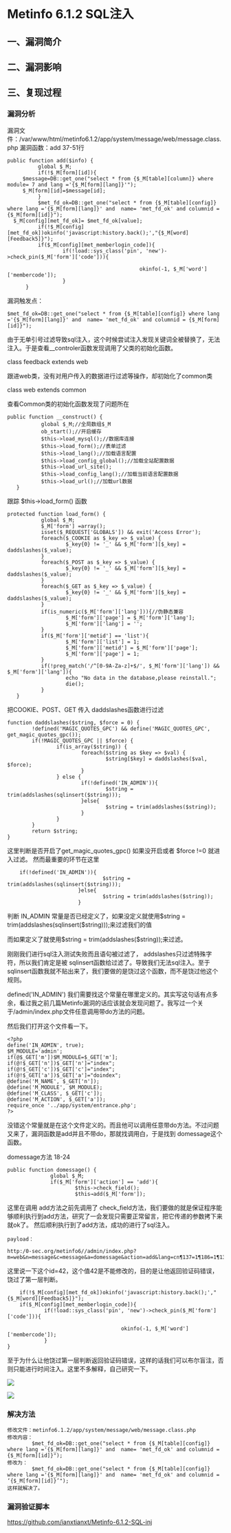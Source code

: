 Metinfo 6.1.2 SQL注入
=====================

一、漏洞简介
------------

二、漏洞影响
------------

三、复现过程
------------

### 漏洞分析

漏洞文件：/var/www/html/metinfo6.1.2/app/system/message/web/message.class.php
漏洞函数：add 37-51行

    public function add($info) {
              global $_M;
              if(!$_M[form][id]){
         $message=DB::get_one("select * from {$_M[table][column]} where module= 7 and lang ='{$_M[form][lang]}'");
         $_M[form][id]=$message[id];
              }
              $met_fd_ok=DB::get_one("select * from {$_M[table][config]} where lang ='{$_M[form][lang]}' and  name= 'met_fd_ok' and columnid = {$_M[form][id]}");
      $_M[config][met_fd_ok]= $met_fd_ok[value];
              if(!$_M[config][met_fd_ok])okinfo('javascript:history.back();',"{$_M[word][Feedback5]}");
              if($_M[config][met_memberlogin_code]){
                      if(!load::sys_class('pin', 'new')->check_pin($_M['form']['code'])){

                                               okinfo(-1, $_M['word']['membercode']);
                      }
          }

漏洞触发点：

    $met_fd_ok=DB::get_one("select * from {$_M[table][config]} where lang ='{$_M[form][lang]}' and  name= 'met_fd_ok' and columnid = {$_M[form][id]}");

由于无单引号过滤导致sql注入，这个时候尝试注入发现关键词全被替换了，无法注入。于是查看\_\_controler函数发现调用了父类的初始化函数。

class feedback extends web

跟进web类，没有对用户传入的数据进行过滤等操作，却初始化了common类

class web extends common

查看Common类的初始化函数发现了问题所在

    public function __construct() {
               global $_M;//全局数组$_M
               ob_start();//开启缓存
               $this->load_mysql();//数据库连接
               $this->load_form();//表单过滤
               $this->load_lang();//加载语言配置
               $this->load_config_global();//加载全站配置数据
               $this->load_url_site();
               $this->load_config_lang();//加载当前语言配置数据
               $this->load_url();//加载url数据
       }

跟踪 \$this→load\_form() 函数

    protected function load_form() {
               global $_M;
               $_M['form'] =array();
               isset($_REQUEST['GLOBALS']) && exit('Access Error');
               foreach($_COOKIE as $_key => $_value) {
                       $_key{0} != '_' && $_M['form'][$_key] = daddslashes($_value);
               }
               foreach($_POST as $_key => $_value) {
                       $_key{0} != '_' && $_M['form'][$_key] = daddslashes($_value);
               }
               foreach($_GET as $_key => $_value) {
                       $_key{0} != '_' && $_M['form'][$_key] = daddslashes($_value);
               }
               if(is_numeric($_M['form']['lang'])){//伪静态兼容
                       $_M['form']['page'] = $_M['form']['lang'];
                       $_M['form']['lang'] = '';
               }
               if($_M['form']['metid'] == 'list'){
                       $_M['form']['list'] = 1;
                       $_M['form']['metid'] = $_M['form']['page'];
                       $_M['form']['page'] = 1;
               }
               if(!preg_match('/^[0-9A-Za-z]+$/', $_M['form']['lang']) && $_M['form']['lang']){
                       echo "No data in the database,please reinstall.";
                       die();
               }
       }

把COOKIE、POST、GET 传入 daddslashes函数进行过滤

    function daddslashes($string, $force = 0) {
            !defined('MAGIC_QUOTES_GPC') && define('MAGIC_QUOTES_GPC',         get_magic_quotes_gpc());
            if(!MAGIC_QUOTES_GPC || $force) {
                    if(is_array($string)) {
                            foreach($string as $key => $val) {
                                    $string[$key] = daddslashes($val, $force);
                            }
                    } else {
                            if(!defined('IN_ADMIN')){
                                    $string = trim(addslashes(sqlinsert($string)));
                            }else{
                                    $string = trim(addslashes($string));
                            }
                    }
            }
            return $string;
    }

这里判断是否开启了get\_magic\_quotes\_gpc() 如果没开启或者 \$force !=0
就进入过滤。 然而最重要的环节在这里

        if(!defined('IN_ADMIN')){
                                   $string = trim(addslashes(sqlinsert($string)));
                           }else{
                                   $string = trim(addslashes($string));
                           }

判断 IN\_ADMIN 常量是否已经定义了，如果没定义就使用\$string =
trim(addslashes(sqlinsert(\$string)));来过滤我们的值

而如果定义了就使用\$string = trim(addslashes(\$string));来过滤。

刚刚我们进行sql注入测试失败而且语句被过滤了，
addslashes只过滤特殊字符，所以我们肯定是被
sqlinsert函数给过滤了。导致我们无法sql注入。至于sqlinsert函数我就不贴出来了，我们要做的是饶过这个函数，而不是饶过他这个规则。

defined(\'IN\_ADMIN\')
我们需要找这个常量在哪里定义的。其实写这句话有点多余，看过我之前几篇Metinfo漏洞的话应该就会发现问题了。我写过一个关于/admin/index.php文件任意调用带do方法的问题。

然后我们打开这个文件看一下。

    <?php
    define('IN_ADMIN', true);
    $M_MODULE='admin';
    if(@$_GET['m'])$M_MODULE=$_GET['m'];
    if(@!$_GET['n'])$_GET['n']="index";
    if(@!$_GET['c'])$_GET['c']="index";
    if(@!$_GET['a'])$_GET['a']="doindex";
    @define('M_NAME', $_GET['n']);
    @define('M_MODULE', $M_MODULE);
    @define('M_CLASS', $_GET['c']);
    @define('M_ACTION', $_GET['a']);
    require_once '../app/system/entrance.php';
    ?>

没错这个常量就是在这个文件定义的。而且他可以调用任意带do方法。不过问题又来了，漏洞函数是add并且不带do，那就找调用白，于是找到
domessage这个函数。

domessage方法 18-24

    public function domessage() {
                  global $_M;
                  if($_M['form']['action'] == 'add'){
                          $this->check_field();
                          $this→add($_M['form']);

这里在调用 add方法之前先调用了
check\_field方法，我们要做的就是保证程序能够顺利执行到add方法，研究了一会发现只需要正常留言，把它传递的参数拷下来就ok了。
然后顺利执行到了add方法，成功的进行了sql注入。

    payload：

    http:/0-sec.org/metinfo6//admin/index.php?m=web&n=message&c=message&a=domessage&action=add&lang=cn¶137=1¶186=1¶138=1¶139=1¶140=1&id=42

这里说一下这个id=42，这个值42是不能修改的，目的是让他返回验证码错误，饶过了第一层判断。

        if(!$_M[config][met_fd_ok])okinfo('javascript:history.back();',"{$_M[word][Feedback5]}");
        if($_M[config][met_memberlogin_code]){
                if(!load::sys_class('pin', 'new')->check_pin($_M['form']['code'])){

                                         okinfo(-1, $_M['word']['membercode']);
                }
    }

至于为什么让他饶过第一层判断返回验证码错误，这样的话我们可以布尔盲注，否则只能进行时间注入。这里不多解释，自己研究一下。

![](./resource/Metinfo6.1.2SQL注入/media/rId25.png)

![](./resource/Metinfo6.1.2SQL注入/media/rId26.png)

### 解决方法

    修改文件：metinfo6.1.2/app/system/message/web/message.class.php
    修改内容：
            $met_fd_ok=DB::get_one("select * from {$_M[table][config]} where lang ='{$_M[form][lang]}' and  name= 'met_fd_ok' and columnid = {$_M[form][id]}");
    修改为：
            $met_fd_ok=DB::get_one("select * from {$_M[table][config]} where lang ='{$_M[form][lang]}' and  name= 'met_fd_ok' and columnid = ‘{$_M[form][id]}’");
    这样就解决了。

### 漏洞验证脚本

https://github.com/ianxtianxt/Metinfo-6.1.2-SQL-inj
